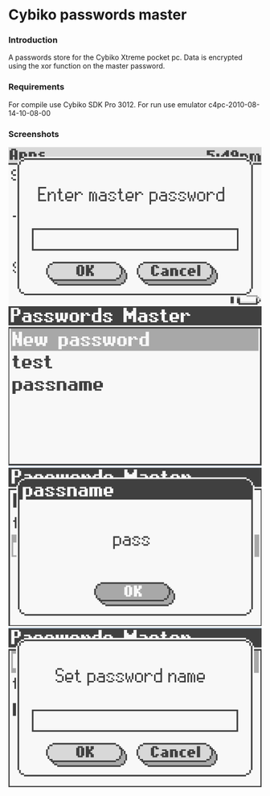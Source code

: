 # Cybiko passwords master

### Introduction

A passwords store for the Cybiko Xtreme pocket pc. Data is encrypted using the xor function on the master password.
   
### Requirements

For compile use Cybiko SDK Pro 3012. For run use emulator c4pc-2010-08-14-10-08-00

### Screenshots

![alt text](https://github.com/izemskov/cybiko_passwords_master/raw/wiki/wiki/screen1.png?raw=true)
![alt text](https://github.com/izemskov/cybiko_passwords_master/raw/wiki/wiki/screen2.png?raw=true)
![alt text](https://github.com/izemskov/cybiko_passwords_master/raw/wiki/wiki/screen3.png?raw=true)
![alt text](https://github.com/izemskov/cybiko_passwords_master/raw/wiki/wiki/screen4.png?raw=true)
